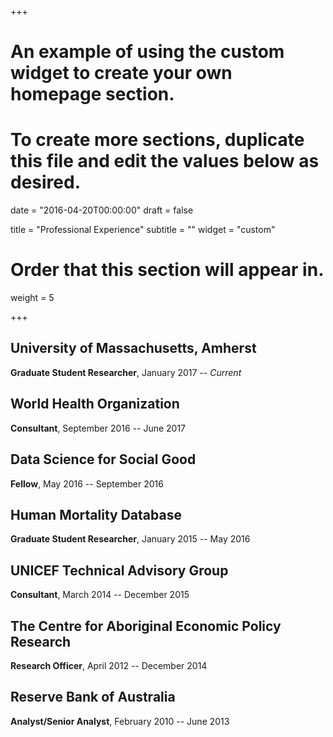 +++
# An example of using the custom widget to create your own homepage section.
# To create more sections, duplicate this file and edit the values below as desired.

date = "2016-04-20T00:00:00"
draft = false

title = "Professional Experience"
subtitle = ""
widget = "custom"

# Order that this section will appear in.
weight = 5

+++

## University of Massachusetts, Amherst
**Graduate Student Researcher**, January 2017 -- *Current*

## World Health Organization
**Consultant**, September 2016 -- June 2017

## Data Science for Social Good
**Fellow**, May 2016 -- September 2016

## Human Mortality Database
**Graduate Student Researcher**, January 2015 -- May 2016

## UNICEF Technical Advisory Group
**Consultant**, March 2014 -- December 2015

## The Centre for Aboriginal Economic Policy Research
**Research Officer**, April 2012 -- December 2014

## Reserve Bank of Australia
**Analyst/Senior Analyst**, February 2010 -- June 2013